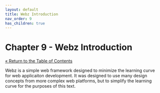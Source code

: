 ```yaml
---
layout: default
title: Webz Introduction
nav_order: 9
has_children: true
---
```


# Chapter 9 - Webz Introduction

[&laquo; Return to the Table of Contents](../index.md)

Webz is a simple web framework designed to minimize the learning curve for web applicaiton development.  It was designed to use many design concepts from more complex web platforms, but to simplify the learning curve for the purposes of this text.